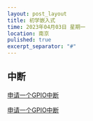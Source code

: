 ```yaml
---
layout: post_layout
title: 初学嵌入式
time: 2023年04月03日 星期一
location: 南京
pulished: true
excerpt_separator: "#"
---
```


## 中断

[申请一个GPIO中断](申请一个GPIO中断.md) 

<a href="/_posts/申请一个GPIO中断.md" target="_blank">申请一个GPIO中断</a>